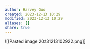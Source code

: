 ```yaml
---
author: Harvey Guo
created: 2023-12-13 10:29
modified: 2023-12-13 10:29
aliases: []
share: true
---
```

![[Pasted image 20231213102922.png]]
